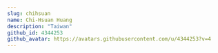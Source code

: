 ```yaml
---
slug: chihsuan
name: Chi-Hsuan Huang
description: "Taiwan"
github_id: 4344253
github_avatar: https://avatars.githubusercontent.com/u/4344253?v=4
---
```


